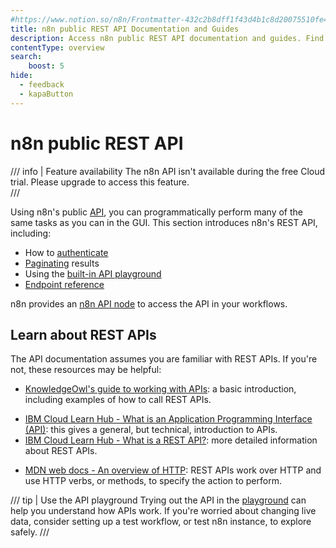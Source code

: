 ```yaml
---
#https://www.notion.so/n8n/Frontmatter-432c2b8dff1f43d4b1c8d20075510fe4
title: n8n public REST API Documentation and Guides
description: Access n8n public REST API documentation and guides. Find comprehensive resources to programmatically perform tasks with the public API instead of the GUI.
contentType: overview
search:
    boost: 5
hide:
  - feedback
  - kapaButton
---
```


# n8n public REST API

/// info | Feature availability
The n8n API isn't available during the free Cloud trial. Please upgrade to access this feature.  
///

Using n8n's public [API](/glossary.md#api), you can programmatically perform many of the same tasks as you can in the GUI. This section introduces n8n's REST API, including:

* How to [authenticate](/api/authentication.md)
* [Paginating](/api/pagination.md) results
* Using the [built-in API playground](/api/using-api-playground.md)
* [Endpoint reference](/api/api-reference.md)

n8n provides an [n8n API node](/integrations/builtin/core-nodes/n8n-nodes-base.n8n.md) to access the API in your workflows.

## Learn about REST APIs

The API documentation assumes you are familiar with REST APIs. If you're not, these resources may be helpful:

* [KnowledgeOwl's guide to working with APIs](https://support.knowledgeowl.com/help/working-with-apis): a basic introduction, including examples of how to call REST APIs.
<!-- vale from-microsoft.Contractions = NO -->
* [IBM Cloud Learn Hub - What is an Application Programming Interface (API)](https://www.ibm.com/cloud/learn/api): this gives a general, but technical, introduction to APIs.
* [IBM Cloud Learn Hub - What is a REST API?](https://www.ibm.com/cloud/learn/rest-apis): more detailed information about REST APIs.
<!-- vale from-microsoft.Contractions = YES -->
* [MDN web docs - An overview of HTTP](https://developer.mozilla.org/en-US/docs/Web/HTTP/Overview): REST APIs work over HTTP and use HTTP verbs, or methods, to specify the action to perform.

/// tip | Use the API playground
Trying out the API in the [playground](/api/using-api-playground.md) can help you understand how APIs work. If you're worried about changing live data, consider setting up a test workflow, or test n8n instance, to explore safely.
///
